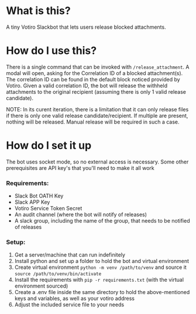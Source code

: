# What is this?

A tiny Votiro Slackbot that lets users release blocked attachments.

# How do I use this?

There is a single command that can be invoked with `/release_attachment`. A modal will open, asking for the Correlation ID of a blocked attachment(s). The correlation ID can be found in the default block noticed provided by Votiro. Given a valid correlation ID, the bot will release the withheld attachments to the original recipient (assuming there is only 1 valid release candidate).

NOTE: In its curent iteration, there is a limitation that it can only release files if there is only one valid release candidate/recipient. If multiple are present, nothing will be released. Manual release will be required in such a case.

# How do I set it up

The bot uses socket mode, so no external access is necessary. Some other prerequisites are API key's that you'll need to make it all work

### Requirements:

- Slack Bot OATH Key
- Slack APP Key
- Votiro Service Token Secret
- An audit channel (where the bot will notify of releases)
- A slack group, including the name of the group, that needs to be notified of releases

### Setup:

1. Get a server/machine that can run indefinitely
2. Install python and set up a folder to hold the bot and virtual environment
3. Create virtual environment `python -m venv /path/to/venv` and source it `source /path/to/venv/bin/activate`
4. Install the requirements with `pip -r requirements.txt` (with the virtual environment sourced)
5. Create a .env file inside the same directory to hold the above-mentioned keys and variables, as well as your votiro address
6. Adjust the included service file to your needs
